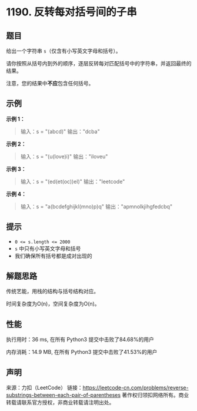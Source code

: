 # 1190. 反转每对括号间的子串

## 题目

给出一个字符串 `s`（仅含有小写英文字母和括号）。

请你按照从括号内到外的顺序，逐层反转每对匹配括号中的字符串，并返回最终的结果。

注意，您的结果中**不应**包含任何括号。

## 示例

**示例 1：**

> 输入：s = "(abcd)"
> 输出："dcba"

**示例 2：**

> 输入：s = "(u(love)i)"
> 输出："iloveu"

**示例 3：**

> 输入：s = "(ed(et(oc))el)"
> 输出："leetcode"

**示例 4：**

> 输入：s = "a(bcdefghijkl(mno)p)q"
> 输出："apmnolkjihgfedcbq"

## 提示

* `0 <= s.length <= 2000`
* `s` 中只有小写英文字母和括号
* 我们确保所有括号都是成对出现的

## 解题思路

传统艺能，用栈的结构与括号结构对应。

时间复杂度为O(n)，空间复杂度为O(n)。

## 性能

执行用时：36 ms, 在所有 Python3 提交中击败了84.68%的用户

内存消耗：14.9 MB, 在所有 Python3 提交中击败了41.53%的用户

## 声明

来源：力扣（LeetCode）
链接：https://leetcode-cn.com/problems/reverse-substrings-between-each-pair-of-parentheses
著作权归领扣网络所有。商业转载请联系官方授权，非商业转载请注明出处。